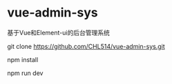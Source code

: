 # vue-admin-sys
基于Vue和Element-ui的后台管理系统

git clone https://github.com/CHL514/vue-admin-sys.git

npm install

npm run dev
